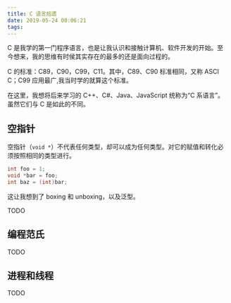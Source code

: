 ```yaml
---
title: C 语言拾遗
date: 2019-05-24 00:06:21
tags:
---
```


C 是我学的第一门程序语言，也是让我认识和接触计算机、软件开发的开始。至今想来，我的思维有时侯其实存在的最多的还是面向过程的。

C 的标准：C89，C90，C99，C11。其中，C89、C90 标准相同，又称 ASCI C；C99 应用最广,我当时学的就算这个标准。

在这里，我想将后来学习的 C++、C#、Java、JavaScript 统称为“C 系语言”。虽然它们与 C 是如此的不同。

## 空指针

空指针（`void *`）不代表任何类型，却可以成为任何类型。对它的赋值和转化必须按照相同的类型进行。

```c
int foo = 1;
void *bar = foo;
int baz = (int)bar;
```

这让我想到了 boxing 和 unboxing，以及泛型。

TODO

## 编程范氏

TODO

## 进程和线程

TODO